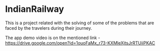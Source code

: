 # IndianRailway
This is a project related with the solving of some of the problems that are faced by the travelers during their journey.

The app demo video is on the mentioned link -
https://drive.google.com/open?id=1ouoFaMx_r73-KXMleXjtsJrRTUiiPKAC
